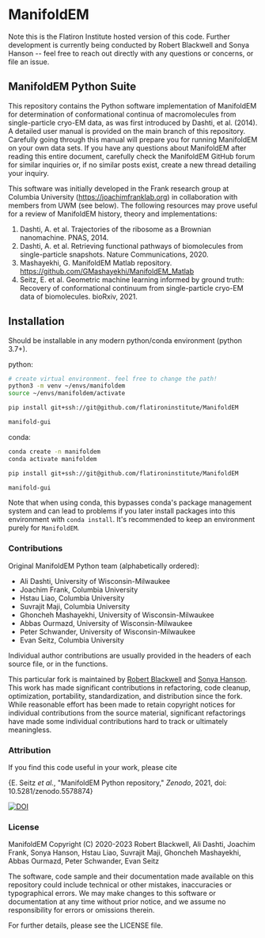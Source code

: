 # ManifoldEM

Note this is the Flatiron Institute hosted version of this code.  Further development is
currently being conducted by Robert Blackwell and Sonya Hanson -- feel free to reach out
directly with any questions or concerns, or file an issue.

## ManifoldEM Python Suite

This repository contains the Python software implementation of ManifoldEM for determination of
conformational continua of macromolecules from single-particle cryo-EM data, as was first
introduced by Dashti, et al. (2014). A detailed user manual is provided on the main branch of
this repository. Carefully going through this manual will prepare you for running ManifoldEM on
your own data sets. If you have any questions about ManifoldEM after reading this entire
document, carefully check the ManifoldEM GitHub forum for similar inquiries or, if no similar
posts exist, create a new thread detailing your inquiry.

This software was initially developed in the Frank research group at Columbia University
(https://joachimfranklab.org) in collaboration with members from UWM (see below). The following
resources may prove useful for a review of ManifoldEM history, theory and implementations:
1. Dashti, A. et al. Trajectories of the ribosome as a Brownian nanomachine. PNAS, 2014.
2. Dashti, A. et al. Retrieving functional pathways of biomolecules from single-particle
   snapshots. Nature Communications, 2020.
3. Mashayekhi, G. ManifoldEM Matlab repository. https://github.com/GMashayekhi/ManifoldEM_Matlab
4. Seitz, E. et al. Geometric machine learning informed by ground truth: Recovery of
   conformational continuum from single-particle cryo-EM data of biomolecules. bioRxiv, 2021.

## Installation
Should be installable in any modern python/conda environment (python 3.7+). 

python:
```bash
# create virtual environment. feel free to change the path!
python3 -m venv ~/envs/manifoldem
source ~/envs/manifoldem/activate

pip install git+ssh://git@github.com/flatironinstitute/ManifoldEM

manifold-gui
```

conda:
```bash
conda create -n manifoldem
conda activate manifoldem

pip install git+ssh://git@github.com/flatironinstitute/ManifoldEM

manifold-gui
```

Note that when using conda, this bypasses conda's package management system and can lead to
problems if you later install packages into this environment with `conda install`. It's
recommended to keep an environment purely for `ManifoldEM`.


### Contributions
Original ManifoldEM Python team (alphabetically ordered):

- Ali Dashti, University of Wisconsin-Milwaukee
- Joachim Frank, Columbia University
- Hstau Liao, Columbia University
- Suvrajit Maji, Columbia University
- Ghoncheh Mashayekhi, University of Wisconsin-Milwaukee
- Abbas Ourmazd, University of Wisconsin-Milwaukee
- Peter Schwander, University of Wisconsin-Milwaukee
- Evan Seitz, Columbia University

Individual author contributions are usually provided in the headers of each source file, or in the functions.

This particular fork is maintained by [Robert Blackwell](https://github.com/blackwer) and
[Sonya Hanson](https://github.com/sonyahanson). This work has made significant contributions in
refactoring, code cleanup, optimization, portability, standardization, and distribution since
the fork. While reasonable effort has been made to retain copyright notices for individual
contributions from the source material, significant refactorings have made some individual
contributions hard to track or ultimately meaningless.


### Attribution
If you find this code useful in your work, please cite

{E. Seitz *et al.*, "ManifoldEM Python repository," *Zenodo*, 2021, doi: 10.5281/zenodo.5578874}

[![DOI](https://zenodo.org/badge/405477119.svg)](https://zenodo.org/badge/latestdoi/405477119)


### License
ManifoldEM Copyright (C) 2020-2023 Robert Blackwell, Ali Dashti, Joachim Frank, Sonya Hanson,
Hstau Liao, Suvrajit Maji, Ghoncheh Mashayekhi, Abbas Ourmazd, Peter Schwander, Evan Seitz

The software, code sample and their documentation made available on this repository could
include technical or other mistakes, inaccuracies or typographical errors. We may make changes
to this software or documentation at any time without prior notice, and we assume no
responsibility for errors or omissions therein.

For further details, please see the LICENSE file. 
